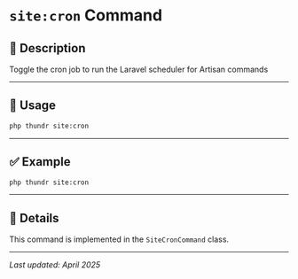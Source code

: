 # `site:cron` Command

## 📝 Description

Toggle the cron job to run the Laravel scheduler for Artisan commands

---

## 🚀 Usage

```bash
php thundr site:cron
```





---

## ✅ Example

```bash
php thundr site:cron
```

---

## 🧠 Details

This command is implemented in the `SiteCronCommand` class.

---

_Last updated: April 2025_
